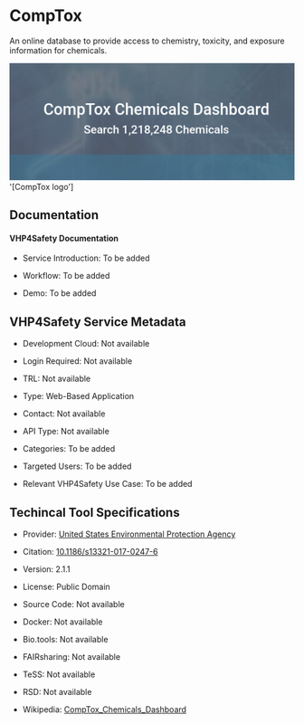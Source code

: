 
# CompTox

<!--- This file is autogenerated. Edit comptox.json to make changes in this page. ---> 

An online database to provide access to chemistry, toxicity, and exposure information for chemicals.

![CompTox logo](https://raw.githubusercontent.com/VHP4Safety/cloud/main/docs/service/comptox.png) '[CompTox logo']

## Documentation

#### VHP4Safety Documentation

* Service Introduction: To be added

* Workflow: To be added

* Demo: To be added

<h4 id='tess-widget-materials-header'></h4>

<div id='tess-widget-materials-list' class='tess-widget tess-widget-list'></div>
<script>
  function initTeSSWidgets() {
    var query = 'comptox';
    if (query.trim() != '') {
      TessWidget.Materials(document.getElementById('tess-widget-materials-list'),
                           'SimpleList',
                           {
                             opts: {
                               enableSearch: false
                             },
                             params: {
                               pageSize: 5,
                               q: query
                             }
                           });
      document.getElementById('tess-widget-materials-header').innerHTML = 'Documentation from ELIXIR TeSS'
    }
}
</script>
<script async='' defer='' src='https://elixirtess.github.io/TeSS_widgets/components/js/tess-widget-standalone.js' onload='initTeSSWidgets()'></script>

## VHP4Safety Service Metadata

* Development Cloud: Not available

* Login Required: Not available

* TRL: Not available

* Type: Web-Based Application

* Contact: Not available

* API Type: Not available

* Categories: To be added

* Targeted Users: To be added

* Relevant VHP4Safety Use Case: To be added

## Techincal Tool Specifications

* Provider: [United States Environmental Protection Agency](https://www.epa.gov/)

* Citation: [10.1186/s13321-017-0247-6](https://doi.org/10.1186/s13321-017-0247-6)

* Version: 2.1.1

* License: Public Domain

* Source Code: Not available

* Docker: Not available

* Bio.tools: Not available

* FAIRsharing: Not available

* TeSS: Not available

* RSD: Not available

* Wikipedia: [CompTox_Chemicals_Dashboard](CompTox_Chemicals_Dashboard)

<script type="application/ld+json">
  {
    "@context": "https://schema.org/",
    "@type": "SoftwareApplication",
    "http://purl.org/dc/terms/conformsTo": {
      "@type": "CreativeWork", "@id": "https://bioschemas.org/profiles/ComputationalTool/1.0-RELEASE"
    },
    "@id" : "https://vhp4safety.github.io/cloud/service/comptox",
    "name": "CompTox",
    "description": "An online database to provide access to chemistry, toxicity, and exposure information for chemicals.",
    "url": ""
  }
</script>
